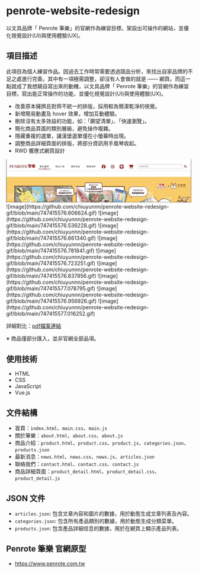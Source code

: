 # penrote-website-redesign

以文具品牌「 Penrote 筆樂」的官網作為練習目標，架設出可操作的網站，並優化視覺設計(UI)與使用體驗(UX)。

## 項目描述

此項目為個人練習作品。因過去工作時常需要透過競品分析，來找出自家品牌的不足之處進行完善。其中有一項極需調整，卻沒有人會做的就是 —— 網頁。而這一點就成了我想親自寫出來的動機，以文具品牌「 Penrote 筆樂」的官網作為練習目標，寫出能正常操作的功能，並優化視覺設計(UI)與使用體驗(UX)。    

- 改善原本擁擠且對齊不統一的排版，採用較為簡潔乾淨的視覺。
- 新增簡易動畫及 hover 效果，增加互動體驗。
- 刪除沒有太多效益的功能，如：「願望清單」、「快速瀏覽」。
- 簡化商品頁面的類別層級，避免操作複雜。
- 隱藏重複的選單，讓漢堡選單僅在小螢幕時出現。
- 調整商品詳細頁面的排版，將部分資訊用手風琴收起。
- RWD 響應式網頁設計

<img src="https://github.com/chiuyunnn/penrote-website-redesign-gif/blob/main/747415576.606624.gif" width="500px">
![image](https://github.com/chiuyunnn/penrote-website-redesign-gif/blob/main/747415576.606624.gif)
![image](https://github.com/chiuyunnn/penrote-website-redesign-gif/blob/main/747415576.536228.gif)
![image](https://github.com/chiuyunnn/penrote-website-redesign-gif/blob/main/747415576.661340.gif)
![image](https://github.com/chiuyunnn/penrote-website-redesign-gif/blob/main/747415576.781841.gif)
![image](https://github.com/chiuyunnn/penrote-website-redesign-gif/blob/main/747415576.723251.gif)
![image](https://github.com/chiuyunnn/penrote-website-redesign-gif/blob/main/747415576.837856.gif)
![image](https://github.com/chiuyunnn/penrote-website-redesign-gif/blob/main/747415577.078795.gif)
![image](https://github.com/chiuyunnn/penrote-website-redesign-gif/blob/main/747415576.956926.gif)
![image](https://github.com/chiuyunnn/penrote-website-redesign-gif/blob/main/747415577.016252.gif)

詳細對比：[pdf檔案連結](https://drive.google.com/file/d/1jIDcokThFlO5Mnle_42LciBc2_VbdIwQ/view?usp=sharing)   

※ 商品僅部分匯入，並非官網全部品項。


## 使用技術

- HTML
- CSS
- JavaScript
- Vue.js

## 文件結構

- 首頁：`index.html`、`main.css`、`main.js`
- 關於筆樂：`about.html`、`about.css`、`about.js`
- 商品介紹：`product.html`、`product.css`、`product.js`、`categories.json`、`products.json`
- 最新消息：`news.html`、`news.css`、`news.js`、`articles.json`
- 聯絡我們：`contact.html`、`contact.css`、`contact.js`
- 商品詳細頁面：`product_detail.html`、`product_detail.css`、`product_detail.js`

## JSON 文件

- `articles.json`: 包含文章內容和圖片的數據，用於動態生成文章列表及內容。
- `categories.json`: 包含所有產品類別的數據，用於動態生成分類菜單。
- `products.json`: 包含產品詳細信息的數據，用於在網頁上顯示產品列表。

## Penrote 筆樂 官網原型

- https://www.penrote.com.tw
